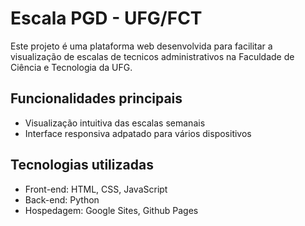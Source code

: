 # Escala PGD - UFG/FCT
Este projeto é uma plataforma web desenvolvida para facilitar a visualização de escalas de tecnicos administrativos na Faculdade de Ciência e Tecnologia da UFG.

## Funcionalidades principais
- Visualização intuitiva das escalas semanais
- Interface responsiva adpatado para vários dispositivos

## Tecnologias utilizadas
- Front-end: HTML, CSS, JavaScript
- Back-end: Python
- Hospedagem: Google Sites, Github Pages
